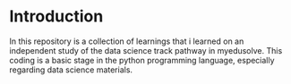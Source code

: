 # Introduction
In this repository is a collection of learnings that i learned on an independent study of the data science track pathway in myedusolve. This coding is a basic stage in the python programming language, especially regarding data science materials.
